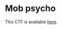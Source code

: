 # Mob psycho

This CTF is available [here](https://play.picoctf.org/practice/challenge/420?category=4&page=1&solved=1).
